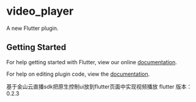 # video_player

A new Flutter plugin.

## Getting Started

For help getting started with Flutter, view our online
[documentation](https://flutter.io/).

For help on editing plugin code, view the [documentation](https://flutter.io/platform-plugins/#edit-code).

基于金山云直播sdk把原生控制ui放到flutter页面中实现视频播放
flutter 版本：0.2.3
